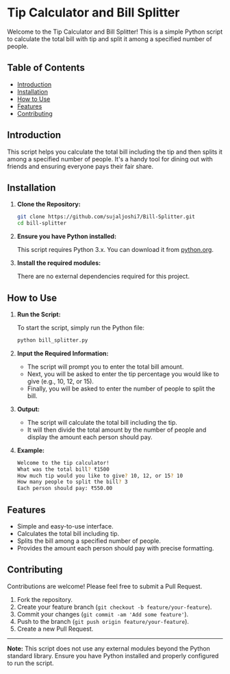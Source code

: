 # Tip Calculator and Bill Splitter

Welcome to the Tip Calculator and Bill Splitter! This is a simple Python script to calculate the total bill with tip and split it among a specified number of people.

## Table of Contents
- [Introduction](#introduction)
- [Installation](#installation)
- [How to Use](#how-to-use)
- [Features](#features)
- [Contributing](#contributing)

## Introduction

This script helps you calculate the total bill including the tip and then splits it among a specified number of people. It's a handy tool for dining out with friends and ensuring everyone pays their fair share.

## Installation

1. **Clone the Repository:**

    ```bash
    git clone https://github.com/sujaljoshi7/Bill-Splitter.git
    cd bill-splitter
    ```

2. **Ensure you have Python installed:**

    This script requires Python 3.x. You can download it from [python.org](https://www.python.org/).

3. **Install the required modules:**

    There are no external dependencies required for this project.

## How to Use

1. **Run the Script:**

    To start the script, simply run the Python file:

    ```bash
    python bill_splitter.py
    ```

2. **Input the Required Information:**

    - The script will prompt you to enter the total bill amount.
    - Next, you will be asked to enter the tip percentage you would like to give (e.g., 10, 12, or 15).
    - Finally, you will be asked to enter the number of people to split the bill.

3. **Output:**

    - The script will calculate the total bill including the tip.
    - It will then divide the total amount by the number of people and display the amount each person should pay.

4. **Example:**

    ```bash
    Welcome to the tip calculator!
    What was the total bill? ₹1500
    How much tip would you like to give? 10, 12, or 15? 10
    How many people to split the bill? 3
    Each person should pay: ₹550.00
    ```

## Features

- Simple and easy-to-use interface.
- Calculates the total bill including tip.
- Splits the bill among a specified number of people.
- Provides the amount each person should pay with precise formatting.

## Contributing

Contributions are welcome! Please feel free to submit a Pull Request.

1. Fork the repository.
2. Create your feature branch (`git checkout -b feature/your-feature`).
3. Commit your changes (`git commit -am 'Add some feature'`).
4. Push to the branch (`git push origin feature/your-feature`).
5. Create a new Pull Request.

---

**Note:** This script does not use any external modules beyond the Python standard library. Ensure you have Python installed and properly configured to run the script.
